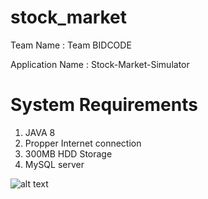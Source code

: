 # stock_market

Team Name : Team BIDCODE

Application Name : Stock-Market-Simulator 



# System Requirements 

1. JAVA 8
2. Propper Internet connection
3. 300MB HDD Storage
4. MySQL server


![alt text](Screenshot.png "ScreenShot")
